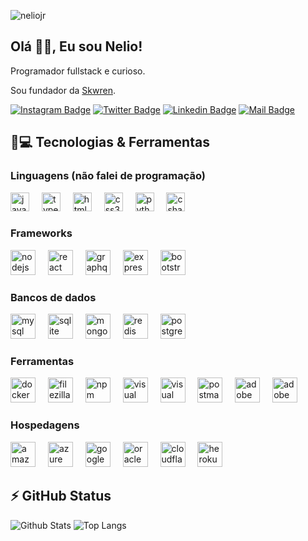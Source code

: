 <p align="left"><img src="https://komarev.com/ghpvc/?username=neliojr" alt="neliojr" /></p>

<h2 align="left">Olá 👋🏼, Eu sou Nelio!</h2>
<p align = "justify">Programador fullstack e curioso.</p>

Sou fundador da [Skwren](https://skwren.com).

[![Instagram Badge](https://img.shields.io/badge/-nelioasjunior-purple?style=flat-square&logo=instagram&logoColor=white&link=https://instagram.com/nelioasjunior)](https://instagram.com/nelioasjunior)
[![Twitter Badge](https://img.shields.io/badge/-nelioasjunior-black?style=flat-square&logo=X&logoColor=white&link=https:twitter.com/oilenj)](https://twitter.com/oilenj)
[![Linkedin Badge](https://img.shields.io/badge/-Nelio%20Júnior-blue?style=flat-square&logo=Linkedin&logoColor=white&link=https://www.linkedin.com/in/nelio-junior)](https://www.linkedin.com/in/nelio-junior)
[![Mail Badge](https://img.shields.io/badge/-contato@neliojr.me-blue?style=flat-square&logo=maildotru&logoColor=white&link=mailto:contato@neliojr.me)](mailto:contato@neliojr.me)

## 🚀💻 Tecnologias & Ferramentas

### Linguagens (não falei de programação)
<div align="left">
  <img src="https://cdn.jsdelivr.net/gh/devicons/devicon/icons/javascript/javascript-original.svg" height="30" alt="javascript logo"  />
  <img width="12" />
  <img src="https://cdn.jsdelivr.net/gh/devicons/devicon/icons/typescript/typescript-original.svg" height="30" alt="typescript logo"  />
  <img width="12" />
  <img src="https://cdn.jsdelivr.net/gh/devicons/devicon/icons/html5/html5-original.svg" height="30" alt="html5 logo"  />
  <img width="12" />
  <img src="https://cdn.jsdelivr.net/gh/devicons/devicon/icons/css3/css3-original.svg" height="30" alt="css3 logo"  />
  <img width="12" />
  <img src="https://cdn.jsdelivr.net/gh/devicons/devicon/icons/python/python-original.svg" height="30" alt="python logo"  />
  <img width="12" />
  <img src="https://cdn.jsdelivr.net/gh/devicons/devicon/icons/csharp/csharp-original.svg" height="30" alt="csharp logo"  />
</div>

### Frameworks
<div align="left">
  <img src="https://cdn.jsdelivr.net/gh/devicons/devicon/icons/nodejs/nodejs-original.svg" height="40" alt="nodejs logo"  />
  <img width="12" />
  <img src="https://cdn.jsdelivr.net/gh/devicons/devicon/icons/react/react-original.svg" height="40" alt="react logo"  />
  <img width="12" />
  <img src="https://cdn.jsdelivr.net/gh/devicons/devicon/icons/graphql/graphql-plain.svg" height="40" alt="graphql logo"  />
  <img width="12" />
  <img src="https://skillicons.dev/icons?i=express" height="40" alt="express logo"  />
  <img width="12" />
  <img src="https://cdn.jsdelivr.net/gh/devicons/devicon/icons/bootstrap/bootstrap-original.svg" height="40" alt="bootstrap logo"  />
</div>

### Bancos de dados
<div align="left">
  <img src="https://cdn.jsdelivr.net/gh/devicons/devicon/icons/mysql/mysql-original.svg" height="40" alt="mysql logo"  />
  <img width="12" />
  <img src="https://cdn.simpleicons.org/sqlite/003B57" height="40" alt="sqlite logo"  />
  <img width="12" />
  <img src="https://cdn.simpleicons.org/mongodb/47A248" height="40" alt="mongodb logo"  />
  <img width="12" />
  <img src="https://cdn.jsdelivr.net/gh/devicons/devicon/icons/redis/redis-original.svg" height="40" alt="redis logo"  />
  <img width="12" />
  <img src="https://upload.wikimedia.org/wikipedia/commons/thumb/2/29/Postgresql_elephant.svg/1200px-Postgresql_elephant.svg.png" height="40" alt="postgresql logo"  />
</div>

### Ferramentas
<div align="left">
  <img src="https://camo.githubusercontent.com/a7b1bded3a2a776d027d2baff4bec81d3c69030945b4e8c7332f8decc696396e/68747470733a2f2f63646e2e73696d706c6569636f6e732e6f72672f646f636b65722f323439364544" height="40" alt="docker logo"  />
  <img width="12" />
  <img src="https://camo.githubusercontent.com/9bd5fde76ef8725d4ff16931b633998a629739b4dc38b713db95b02abaabdd81/68747470733a2f2f63646e2e73696d706c6569636f6e732e6f72672f66696c657a696c6c612f424630303030" height="40" alt="filezilla logo"  />
  <img width="12" />
  <img src="https://camo.githubusercontent.com/30b65bf57eb98e150e406a9c17c418f7de02951705548b9dd91e96ae65f5ceb3/68747470733a2f2f63646e2e73696d706c6569636f6e732e6f72672f6e706d2f434233383337" height="40" alt="npm logo"  />
  <img width="12" />
  <img src="https://camo.githubusercontent.com/3e1e1a1c19c3a48e2c9e7f03a588837c86fadec1382b3d887fe69462e6620623/68747470733a2f2f63646e2e73696d706c6569636f6e732e6f72672f76697375616c73747564696f2f354332443931" height="40" alt="visual studio logo"  />
  <img width="12" />
  <img src="https://camo.githubusercontent.com/f06979a23d2739c6ed33b0ac1a8e36660b22b2c654716bd26695370a46f2f430/68747470733a2f2f63646e2e73696d706c6569636f6e732e6f72672f76697375616c73747564696f636f64652f303037414343" height="40" alt="visual studio code logo"  />
  <img width="12" />
  <img src="https://camo.githubusercontent.com/63186b387efc07b800b29ca1cf4af04080e803965edb10de4fe7c1854410c531/68747470733a2f2f63646e2e73696d706c6569636f6e732e6f72672f706f73746d616e2f464636433337" height="40" alt="postman logo"  />
  <img width="12" />
  <img src="https://camo.githubusercontent.com/da4e66da08da9efb0ff2ba7111f792793f0a4d343878144b262b187448147637/68747470733a2f2f63646e2e73696d706c6569636f6e732e6f72672f61646f6265696c6c7573747261746f722f464639413030" height="40" alt="adobe illustrator logo"  />
  <img width="12" />
  <img src="https://camo.githubusercontent.com/0f62cc5949b93e9cfd94a496aa8b70f1df147a79c6e82b637c5f2f7d00f353cb/68747470733a2f2f63646e2e73696d706c6569636f6e732e6f72672f61646f626570686f746f73686f702f333141384646" height="40" alt="adobe photoshop logo"  />
</div>

### Hospedagens

<div align="left">
  <img src="https://cdn.iconscout.com/icon/free/png-256/free-aws-1869025-1583149.png" height="40" alt="amazonwebservices logo"  />
  <img width="12" />
  <img src="https://cdn.jsdelivr.net/gh/devicons/devicon/icons/azure/azure-original.svg" height="40" alt="azure logo"  />
  <img width="12" />
  <img src="https://cdn.jsdelivr.net/gh/devicons/devicon/icons/googlecloud/googlecloud-original.svg" height="40" alt="googlecloud logo"  />
  <img width="12" />
  <img src="https://cdn.simpleicons.org/oracle/F80000" height="40" alt="oracle logo"  />
  <img width="12" />
  <img src="https://cdn.simpleicons.org/cloudflare/F38020" height="40" alt="cloudflare logo"  />
  <img width="12" />
  <img src="https://cdn.jsdelivr.net/gh/devicons/devicon/icons/heroku/heroku-original.svg" height="40" alt="heroku logo"  />
</div>


## ⚡ GitHub Status

![Github Stats](https://github-readme-stats.vercel.app/api?username=neeliojr&show_icons=true&count_private=true&show_icons=true&include_all_commits=true)
![Top Langs](https://github-readme-stats.vercel.app/api/top-langs/?username=neeliojr&hide=TeX&layout=compact)
